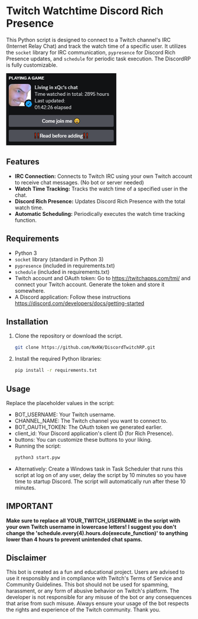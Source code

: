 # Twitch Watchtime Discord Rich Presence

This Python script is designed to connect to a Twitch channel's IRC (Internet Relay Chat) and track the watch time of a specific user. It utilizes the `socket` library for IRC communication, `pypresence` for Discord Rich Presence updates, and `schedule` for periodic task execution. The DiscordRP is fully customizable.

![Example](/images/githubimage.png)

## Features

- **IRC Connection:** Connects to Twitch IRC using your own Twitch account to receive chat messages. (No bot or server needed)
- **Watch Time Tracking:** Tracks the watch time of a specified user in the chat.
- **Discord Rich Presence:** Updates Discord Rich Presence with the total watch time.
- **Automatic Scheduling:** Periodically executes the watch time tracking function.

## Requirements

- Python 3
- `socket` library (standard in Python 3)
- `pypresence` (included in requirements.txt)
- `schedule` (included in requirements.txt)
- Twitch account and OAuth token: Go to https://twitchapps.com/tmi/ and connect your Twitch account. Generate the token and store it somewhere.
- A Discord application: Follow these instructions https://discord.com/developers/docs/getting-started

## Installation

1. Clone the repository or download the script. 
   ```bash
   git clone https://github.com/NxKW/DiscordTwitchRP.git

2. Install the required Python libraries:
   ```bash
   pip install -r requirements.txt

## Usage
Replace the placeholder values in the script:

- BOT_USERNAME: Your Twitch username.
- CHANNEL_NAME: The Twitch channel you want to connect to.
- BOT_OAUTH_TOKEN: The OAuth token we generated earlier.
- client_id: Your Discord application's client ID (for Rich Presence).
- buttons: You can customize these buttons to your liking.
- Running the script: 
  ```bash 
  python3 start.pyw
- Alternatively: Create a Windows task in Task Scheduler that runs this script at log on of any user, delay the script by 10 minutes so you have time to startup Discord. The script will automatically run after these 10 minutes.


## IMPORTANT
**Make sure to replace all YOUR_TWITCH_USERNAME in the script with your own Twitch username in lowercase letters! I suggest you don't change the 'schedule.every(4).hours.do(execute_function)' to anything lower than 4 hours to prevent unintended chat spams.**

## Disclaimer
This bot is created as a fun and educational project. Users are advised to use it responsibly and in compliance with Twitch's Terms of Service and Community Guidelines. This bot should not be used for spamming, harassment, or any form of abusive behavior on Twitch's platform. The developer is not responsible for any misuse of the bot or any consequences that arise from such misuse. Always ensure your usage of the bot respects the rights and experience of the Twitch community. Thank you.
